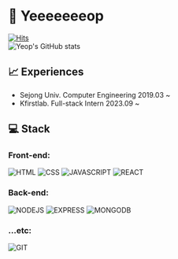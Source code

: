 # 👻 Yeeeeeeeop
[![Hits](https://hits.seeyoufarm.com/api/count/incr/badge.svg?url=https%3A%2F%2Fgithub.com%2Fyeeeeeeeop%2F&count_bg=%237DBECD&title_bg=%232F6D82&icon=&icon_color=%23E7E7E7&title=hits&edge_flat=false)](https://hits.seeyoufarm.com)
<br />
![Yeop's GitHub stats](https://github-readme-stats.vercel.app/api?username=yeeeeeeeop&theme=github_dark&hide=stars,contribs)

## 📈 Experiences
- Sejong Univ. Computer Engineering 2019.03 ~
- Kfirstlab. Full-stack Intern 2023.09 ~


## 💻 Stack
<!-- 
![로고명](https://img.shields.io/badge/로고명-배경색.svg?&style=for-the-badge&logo=로고명&logoColor=로고컬러)
-->
### Front-end:
![HTML](https://img.shields.io/badge/HTML-E34F26.svg?&style=for-the-badge&logo=html5&logoColor=white)
![CSS](https://img.shields.io/badge/CSS-1572B6.svg?&style=for-the-badge&logo=css3&logoColor=white)
![JAVASCRIPT](https://img.shields.io/badge/JAVASCRIPT-F7DF1E.svg?&style=for-the-badge&logo=javascript&logoColor=white)
![REACT](https://img.shields.io/badge/REACT-61DAFB.svg?&style=for-the-badge&logo=react&logoColor=white)

### Back-end:
![NODEJS](https://img.shields.io/badge/NODEJS-339933.svg?&style=for-the-badge&logo=nodedotjs&logoColor=white)
![EXPRESS](https://img.shields.io/badge/EXPRESS-000000.svg?&style=for-the-badge&logo=express&logoColor=white)
![MONGODB](https://img.shields.io/badge/MONGODB-47A248.svg?&style=for-the-badge&logo=mongodb&logoColor=white)

### ...etc:
![GIT](https://img.shields.io/badge/GIT-F05032.svg?&style=for-the-badge&logo=git&logoColor=white)

